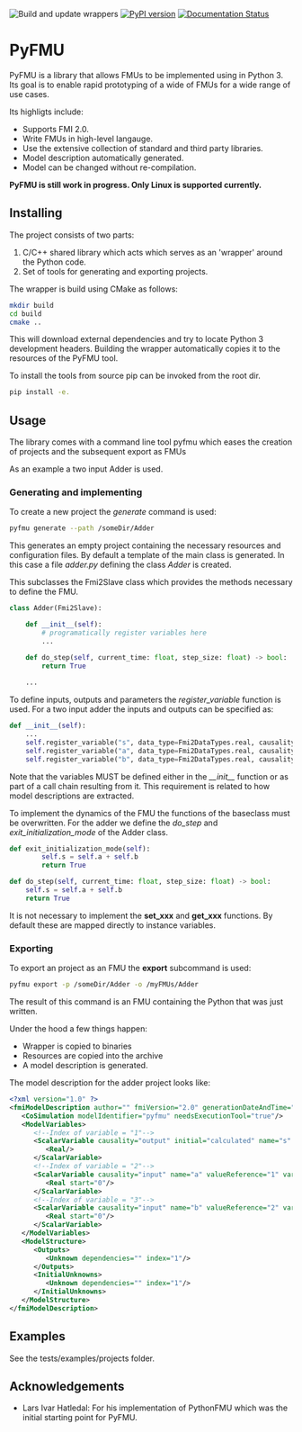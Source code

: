 ![Build and update wrappers](https://github.com/INTO-CPS-Association/pyfmu/workflows/Build%20and%20update%20wrappers/badge.svg?branch=master)
[![PyPI version](https://badge.fury.io/py/pyfmu.svg)](https://badge.fury.io/py/pyfmu)
[![Documentation Status](https://readthedocs.org/projects/into-cps-application/badge/?version=latest)](https://into-cps-application.readthedocs.io/en/latest/?badge=latest)

# PyFMU

PyFMU is a library that allows FMUs to be implemented using in Python 3. Its goal is to enable rapid prototyping of a wide of FMUs for a wide range of use cases.

Its highligts include:

* Supports FMI 2.0.
* Write FMUs in high-level langauge.
* Use the extensive collection of standard and third party libraries.
* Model description automatically generated.
* Model can be changed without re-compilation.

**PyFMU is still work in progress. Only Linux is supported currently.**

## Installing

The project consists of two parts:

1. C/C++ shared library which acts which serves as an 'wrapper' around the Python code.
2. Set of tools for generating and exporting projects.


The wrapper is build using CMake as follows:
``` bash
mkdir build
cd build
cmake ..
```
This will download external dependencies and try to locate Python 3 development headers.
Building the wrapper automatically copies it to the resources of the PyFMU tool.

To install the tools from source pip can be invoked from the root dir.
``` bash
pip install -e.
```

## Usage

The library comes with a command line tool pyfmu which eases the creation of projects and the subsequent export as FMUs

As an example a two input Adder is used.

### Generating and implementing

To create a new project the *generate* command is used:
``` bash
pyfmu generate --path /someDir/Adder
```

This generates an empty project containing the necessary resources and configuration files.
By default a template of the main class is generated. In this case a file *adder.py* defining the class *Adder* is created.

This subclasses the Fmi2Slave class which provides the methods necessary to define the FMU.
``` Python
class Adder(Fmi2Slave):

    def __init__(self):
        # programatically register variables here
        ...

    def do_step(self, current_time: float, step_size: float) -> bool:
        return True
    
    ...
```

To define inputs, outputs and parameters the *register_variable* function is used. 
For a two input adder the inputs and outputs can be specified as:
``` Python
def __init__(self):
    ...
    self.register_variable("s", data_type=Fmi2DataTypes.real, causality=Fmi2Causality.output)
    self.register_variable("a", data_type=Fmi2DataTypes.real, causality=Fmi2Causality.input, start=0)
    self.register_variable("b", data_type=Fmi2DataTypes.real, causality=Fmi2Causality.input, start=0)
```
Note that the variables MUST be defined either in the *\_\_init\_\_* function or as part of a call chain resulting from it. This requirement is related to how model descriptions are extracted.

To implement the dynamics of the FMU the functions of the baseclass must be overwritten.
For the adder we define the *do\_step* and *exit\_initialization\_mode* of the Adder class.
``` Python
def exit_initialization_mode(self):
        self.s = self.a + self.b
        return True

def do_step(self, current_time: float, step_size: float) -> bool:
    self.s = self.a + self.b
    return True
```
It is not necessary to implement the **set\_xxx** and **get\_xxx** functions. By default these are mapped directly to instance variables.

### Exporting

To export an project as an FMU the **export** subcommand is used:

``` bash
pyfmu export -p /someDir/Adder -o /myFMUs/Adder
```

The result of this command is an FMU containing the Python that was just written.

Under the hood a few things happen:
* Wrapper is copied to binaries
* Resources are copied into the archive
* A model description is generated.

The model description for the adder project looks like:

``` XML
<?xml version="1.0" ?>
<fmiModelDescription author="" fmiVersion="2.0" generationDateAndTime="2020-02-23T09:30:00Z" generationTool="pyfmu" guid="221df7a6-36d3-41f7-bc35-8489663bb7ae" modelName="Adder" variableNamingConvention="structured">
   <CoSimulation modelIdentifier="pyfmu" needsExecutionTool="true"/>
   <ModelVariables>
      <!--Index of variable = "1"-->
      <ScalarVariable causality="output" initial="calculated" name="s" valueReference="0" variability="continuous">
         <Real/>
      </ScalarVariable>
      <!--Index of variable = "2"-->
      <ScalarVariable causality="input" name="a" valueReference="1" variability="continuous">
         <Real start="0"/>
      </ScalarVariable>
      <!--Index of variable = "3"-->
      <ScalarVariable causality="input" name="b" valueReference="2" variability="continuous">
         <Real start="0"/>
      </ScalarVariable>
   </ModelVariables>
   <ModelStructure>
      <Outputs>
         <Unknown dependencies="" index="1"/>
      </Outputs>
      <InitialUnknowns>
         <Unknown dependencies="" index="1"/>
      </InitialUnknowns>
   </ModelStructure>
</fmiModelDescription>
```

## Examples
See the tests/examples/projects folder.

## Acknowledgements

* Lars Ivar Hatledal: For his implementation of PythonFMU which was the initial starting point for PyFMU.

<!-- # How does it work?

At a conceptual level an FMU can be thought of as a black box that converts a number of inputs into a number of outputs.

A simple example of this is an _adder_, which takes as input two numbers and produces the sum of these as its output.

<img src="documentation/figures/adder.svg" width="50%">

The FMU can be interacted with using several functions defined by the FMI specification. Some of the most essential of these are for getting values, setting values and advancing the simulation by taking a step. Using these three operations we can outline the process of simulating the adder as follows:

1. Initializing the FMU
2. Setting the value of the input A
3. Setting the value of the input B
4. Performing a step
5. Getting the value of output S

To reiterate, the FMI standard defines the interface that is implemented by FMUs. A key source of confusion how this interface may be _implemented_ in practice. In particular it may be unclear which programming languages can be used.

To clarify this it we may take a look at how the adder may look like as an FMU. Below is an example of what the file structure of the FMU may look like:

```
adder
|
+---binaries
|   +---win64
|   |   adder.dll
|   +---linux64
|   |   adder.so
|
+---resources
|   configuration.txt
|
+---sources
|   adder.c
|
|   modelDescription.xml
```

At a very rudementary level, a FMU is a shared object bundled with at configuration file _modelDescription.xml_, which declares its inputs, outputs and parameters.

- The shared object is what implements the behavior of the particular FMU. It does so by implementing the methods defined in the FMI specification.
- The model description acts as an interface for the simulation tools importing the FMU. It does so by expressing what inputs and outputs exist and what other capabilities are available.

It is important to note that the standard does not dictate **HOW** the shared object implements the functionality.
As a result there are fundamentally two ways to implment an FMU.

### **Compiled FMU**

The FMU is written in a compiled language that is capable of producing a shared object such as C. In addition to the specification itself, the standard is also shipped a number of C header files.
Implementing the headers in C makes it possible to compile the shared object as illustrated below:

<img src="documentation/figures/compiled_fmu.svg" width="50%">

Its important to emphasize that, even though C is the "favored" language, it is still possible to use any other language, as long as the resulting shared object is ABI compatible.

### **Wrapper FMU**

An alternative approach to implementing the FMU in a compiled language, is to instead create a wrapper which defers calls to an interpreter of another language.

<img src="documentation/figures/python_wrapper.svg" width="100%">


The correspondance between the call to the FMI interface and the resulting call to the Python can be illustrated as:

C-code:
```C
fmi2Status fmi2DoStep(fmi2Component c, fmi2Real currentCommunicationPoint,
                      fmi2Real communicationStepSize, fmi2Boolean) {
                      
  status = wrapped.doStep(currentCommunicationPoint, communicationStepSize);
  
  return status;
}

```

Python-code:
```Python
def do_step(self, current_time: float, step_size: float) -> bool:
    
    self.S = self.A + self.B
    
    return True
```

# Prerequisites

## [Conan](https://docs.conan.io/en/latest/)

```bash
pip3 install conan
```

## [pytest](https://docs.pytest.org/en/latest/contents.html)

```
pip3 install pytest
```

## [CMake](https://cmake.org/download/)

Cross platform build system used to build the binaries that serves as wrappers for the Python scripts.

Linux using package manager:

```bash
sudo apt install cmake
```

Linux building from source:

1. download sources

**Note that the CMake scripts requires atleast version 3.10 of CMake**. This specific version is arbitrarily selected at the time.

# Usage

The utility program py2fmu provides

## Generating a project
To generate a project the **generate** command can be used:
```bash
python3 py2fmu.py generate --n Adder
```

## Export project
To export the project as an FMU the **export command** is used:


```bash
python3 py2fmu export -p Adder
```

# Commonly asked questions

## Default values
The FMI2 standard specifies the default values for attributes of variables specifically:
* Initial
* **Elaborate rest**

The *register_variable* function follows this convention by inferring any unspecified attributes.
Consider the declaration of the ouput *s*:
``` Python
self.register_variable("s", data_type=Fmi2DataTypes.real, causality=Fmi2Causality.output)
```
Implicitly, two defaults are chosen:
1. Initial is *calculated*
2. Variability is *continous*


<img src="documentation/figures/initial_default.png" width="100%">

## Initial Values
The FMI2 specification allows the initial value of a variable to be set the 3 following ways: 
* Exact
* Calculated
* Approx

### Exact
Using exact the variable is initialized using the specified start value, that is a start value **MUST** be defined.
We may define this in Python as follows:

``` Python
self.register_variable(
            "a", data_type=Fmi2DataTypes.real, causality=Fmi2Causality.output,
            initial=Fmi2Initial.exact, start=0)
```

Note that according to the FMI spec inputs may **NOT** define an initial value, but they **MUST** define a start value.
In this sense they the initial value is implicitly exact, but it must not be explictly defined.

When using static analysis tools such as pylint, it may sometimes be useful to declare variables explictly as follows:
``` Python
self.a = 0
self.register_variable("a", ... , start=0)
```
This will ensure that the linter does not produce false warnings percieved missing variables.
This approach is supported as long as the value of the variable and the start value are identical, anything else is undefined behaviour.

### Calculated
Using calculated the variable is initialized based on other variables during intialization. This may be useful in cases of an output, which typically depend on the values of the inputs.

``` Python
self.register_variable(
            "s", data_type=Fmi2DataTypes.real,
            causality=Fmi2Causality.output, initial=Fmi2Initial.calculated)
```
The recommended way to initialize the variable is in the *exit_initialization_mode* function.
This ensures that the co-simulation engine has had the chance to set the value of the inputs and parameters.
``` Python
def exit_initialization_mode(self):
    self.s = self.a + self.b
    return True
```

### Approx
Using calculated the variable is initialized based on the result of an iteration of an algebraic loop, which is initialized with the specified start value. As such a start value **MUST** be specified.

**TODO elaborate what the difference between this and exact is, in particular if its relevant to the python part**


# FMI Support

Currently, only FMI2 is supported.

Support for FMI1 is **NOT** planned.

Support for FMI3 **is** planned.


 -->
